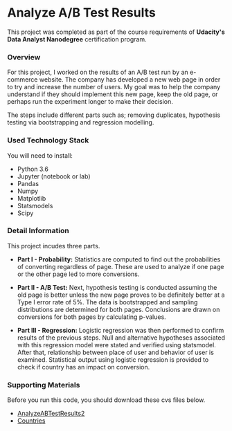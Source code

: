 # Analyze A/B Test Results

This project was completed as part of the course requirements of **Udacity's Data Analyst Nanodegree** certification program. 

### Overview

For this project, I worked on the results of an A/B test run by an e-commerce website. The company has developed a new web page in order to try and increase the number of users. My goal was to help the company understand if they should implement this new page, keep the old page, or perhaps run the experiment longer to make their decision.

The steps include different parts such as; removing duplicates, hypothesis testing via bootstrapping and regression modelling.

### Used Technology Stack

You will need to install:

- Python 3.6
- Jupyter (notebook or lab)
- Pandas
- Numpy
- Matplotlib
- Statsmodels
- Scipy

### Detail Information 
This project incudes three parts.

- **Part I - Probability:** Statistics are computed to find out the probabilities of converting regardless of page. These are used to analyze if one page or the other page led to more conversions.

- **Part II - A/B Test:** Next, hypothesis testing is conducted assuming the old page is better unless the new page proves to be definitely better at a Type I error rate of 5%. The data is bootstrapped and sampling distributions are determined for both pages. Conclusions are drawn on conversions for both pages by calculating p-values.

- **Part III - Regression:** Logistic regression was then performed to confirm results of the previous steps. Null and alternative hypotheses associated with this regression model were stated and verified using statsmodel. After that, relationship between place of user and behavior of user is examined. Statistical output using logistic regression is provided to check if country has an impact on conversion.

### Supporting Materials
 Before you run this code, you should download these cvs files below.
 
 - [AnalyzeABTestResults2](https://d17h27t6h515a5.cloudfront.net/topher/2017/December/5a32c9a0_analyzeabtestresults-2/analyzeabtestresults-2.zip)
 - [Countries](https://github.com/MadaAlAhmadi/-Analyze-A-B-Test-Results/blob/master/countries.csv)
